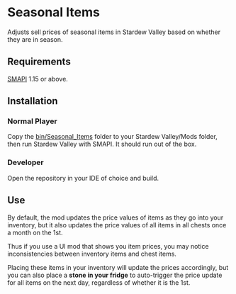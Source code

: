 # Seasonal Items
Adjusts sell prices of seasonal items in Stardew Valley based on whether they are in season.

## Requirements
[SMAPI](https://github.com/Pathoschild/SMAPI/releases) 1.15 or above.

## Installation 
### Normal Player
Copy the [bin/Seasonal_Items](/Seasonal_Items/bin/Seasonal_Items) folder to your Stardew Valley/Mods folder, then run Stardew Valley with SMAPI. It should run out of the box.

### Developer 
Open the repository in your IDE of choice and build.

## Use
By default, the mod updates the price values of items as they go into your inventory, but it also updates the price values of all items in all chests once a month on the 1st.

Thus if you use a UI mod that shows you item prices, you may notice inconsistencies between inventory items and chest items. 

Placing these items in your inventory will update the prices accordingly, but you can also place a **stone in your fridge** to auto-trigger the price update for all items on the next day, regardless of whether it is the 1st.
